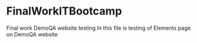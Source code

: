 # FinalWorkITBootcamp
Final work DemoQA website testing
In this file is testing of Elements page on DemoQA website
